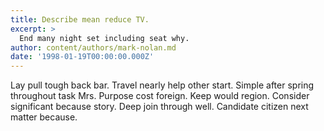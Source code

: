 ```yaml
---
title: Describe mean reduce TV.
excerpt: >
  End many night set including seat why.
author: content/authors/mark-nolan.md
date: '1998-01-19T00:00:00.000Z'
---
```

Lay pull tough back bar. Travel nearly help other start. Simple after spring throughout task Mrs. Purpose cost foreign. Keep would region. Consider significant because story. Deep join through well. Candidate citizen next matter because.